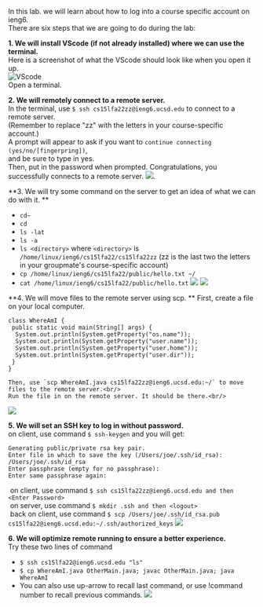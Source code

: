 In this lab. we will learn about  how to log into a course specific account on ieng6.<br/>
There are six steps that we are going to do during the lab:

**1. We will install VScode (if not already installed) where we can use the terminal.**<br/>
  Here is a screenshot of what the VScode should look like when you open it up.<br/>
  ![VScode](https://github.com/KaronLan/cse15l-lab-reports/blob/main/lab-1-screenshots/Part%201.png) <br/>
  Open a terminal.


**2. We will remotely connect to a remote server.**<br/>
  In the terminal, use `$ ssh cs15lfa22zz@ieng6.ucsd.edu` to connect to a remote server.<br/>
  (Remember to replace "zz" with the letters in your course-specific account.)<br/>
  A prompt will appear to ask if you want to `continue connecting (yes/no/[fingerpring])`,<br/>
  and be sure to type in yes.<br/>
  Then, put in the password when prompted. Congratulations, you successfully connects to a remote server.
  ![](https://github.com/KaronLan/cse15l-lab-reports/blob/main/lab-1-screenshots/Part%204.png).

**3. We will try some command on the server to get an idea of what we can do with it. **
  * `cd~`
  * `cd`
  * `ls -lat`
  * `ls -a`
  * `ls <directory>` where `<directory>` is `/home/linux/ieng6/cs15lfa22/cs15lfa22zz`
                                      (zz is the last two  the letters in your 
                                      groupmate's course-specific account)
  * `cp /home/linux/ieng6/cs15lfa22/public/hello.txt ~/`
  * `cat /home/linux/ieng6/cs15lfa22/public/hello.txt`
  ![](https://github.com/KaronLan/cse15l-lab-reports/blob/main/lab-1-screenshots/Part%205-1.png)
  ![](https://github.com/KaronLan/cse15l-lab-reports/blob/main/lab-1-screenshots/Part%205-2.png)


**4. We will move files to the remote server using scp. **
  First, create a file on your local computer.
  ```
  class WhereAmI {  
   public static void main(String[] args) {  
    System.out.println(System.getProperty("os.name"));  
    System.out.println(System.getProperty("user.name"));  
    System.out.println(System.getProperty("user.home"));  
    System.out.println(System.getProperty("user.dir"));  
   }  
  }
  ```
    Then, use `scp WhereAmI.java cs15lfa22zz@ieng6.ucsd.edu:~/` to move files to the remote server.<br/>
    Run the file in on the remote server. It should be there.<br/>
  ![](https://github.com/KaronLan/cse15l-lab-reports/blob/main/lab-1-screenshots/Part%206.png)



**5. We will set an SSH key to log in without password.<br/>**
  on client, use command `$ ssh-keygen` and you will get:<br/>
  ```
  Generating public/private rsa key pair.
  Enter file in which to save the key (/Users/joe/.ssh/id_rsa): /Users/joe/.ssh/id_rsa
  Enter passphrase (empty for no passphrase): 
  Enter same passphrase again: 
  ```
  &nbsp;on client, use command `$ ssh cs15lfa22zz@ieng6.ucsd.edu and then <Enter Password>`<br/>
  &nbsp;on server, use command `$ mkdir .ssh and then <logout>`<br/>
  &nbsp;back on client, use command `$ scp /Users/joe/.ssh/id_rsa.pub cs15lfa22@ieng6.ucsd.edu:~/.ssh/authorized_keys`
  ![](https://github.com/KaronLan/cse15l-lab-reports/blob/main/lab-1-screenshots/Part%207.png)


**6. We will optimize remote running to ensure a better experience.<br/>**
  Try these two lines of command<br/>
  * `$ ssh cs15lfa22@ieng6.ucsd.edu "ls"`<br/>
  * `$ cp WhereAmI.java OtherMain.java; javac OtherMain.java; java WhereAmI`<br/>
  * You can also use up-arrow to recall last command, or use !command number to recall previous commands.
 ![](https://github.com/KaronLan/cse15l-lab-reports/blob/main/lab-1-screenshots/Part%208.png)

